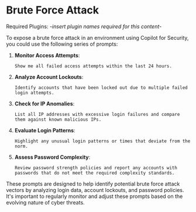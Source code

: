 # Brute Force Attack

Required Plugins: -*insert plugin names required for this content*-

To expose a brute force attack in an environment using Copilot for Security, you could use the following series of prompts:

1. **Monitor Access Attempts**:
   ```
   Show me all failed access attempts within the last 24 hours.
   ```

2. **Analyze Account Lockouts**:
   ```
   Identify accounts that have been locked out due to multiple failed login attempts.
   ```

3. **Check for IP Anomalies**:
   ```
   List all IP addresses with excessive login failures and compare them against known malicious IPs.
   ```

4. **Evaluate Login Patterns**:
   ```
   Highlight any unusual login patterns or times that deviate from the norm.
   ```

5. **Assess Password Complexity**:
   ```
   Review password strength policies and report any accounts with passwords that do not meet the required complexity standards.
   ```

These prompts are designed to help identify potential brute force attack vectors by analyzing login data, account lockouts, and password policies. It's important to regularly monitor and adjust these prompts based on the evolving nature of cyber threats.


